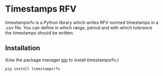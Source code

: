 # Timestamps RFV

timestampsrfv is a Python library which writes RFV normed timestamps in a .csv file. You can define in which range, period and with which tolerance the timestamps should be written.

## Installation

(Use the package manager [pip](https://pip.pypa.io/en/stable/) to install timestampsrfv.)

```bash
pip install timestampsrfv
```
